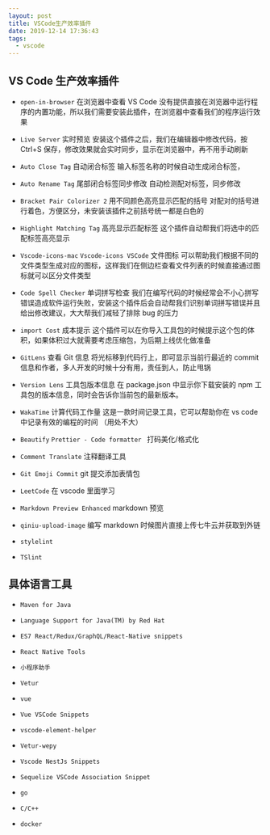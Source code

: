 ```yaml
---
layout: post
title: VSCode生产效率插件
date: 2019-12-14 17:36:43
tags:
  - vscode
---
```


## VS Code 生产效率插件

- `open-in-browser` 在浏览器中查看
  VS Code 没有提供直接在浏览器中运行程序的内置功能，所以我们需要安装此插件，在浏览器中查看我们的程序运行效果

- `Live Server` 实时预览
  安装这个插件之后，我们在编辑器中修改代码，按 Ctrl+S 保存，修改效果就会实时同步，显示在浏览器中，再不用手动刷新

- `Auto Close Tag` 自动闭合标签
  输入标签名称的时候自动生成闭合标签，

- `Auto Rename Tag` 尾部闭合标签同步修改
  自动检测配对标签，同步修改

- `Bracket Pair Colorizer 2` 用不同颜色高亮显示匹配的括号
  对配对的括号进行着色，方便区分，未安装该插件之前括号统一都是白色的

- `Highlight Matching Tag` 高亮显示匹配标签
  这个插件自动帮我们将选中的匹配标签高亮显示

- `Vscode-icons-mac` `Vscode-icons VSCode` 文件图标
  可以帮助我们根据不同的文件类型生成对应的图标，这样我们在侧边栏查看文件列表的时候直接通过图标就可以区分文件类型

- `Code Spell Checker` 单词拼写检查
  我们在编写代码的时候经常会不小心拼写错误造成软件运行失败，安装这个插件后会自动帮我们识别单词拼写错误并且给出修改建议，大大帮我们减轻了排除 bug 的压力

- `import Cost` 成本提示
  这个插件可以在你导入工具包的时候提示这个包的体积，如果体积过大就需要考虑压缩包，为后期上线优化做准备

- `GitLens` 查看 Git 信息
  将光标移到代码行上，即可显示当前行最近的 commit 信息和作者，多人开发的时候十分有用，责任到人，防止甩锅

- `Version Lens` 工具包版本信息
  在 package.json 中显示你下载安装的 npm 工具包的版本信息，同时会告诉你当前包的最新版本。

- `WakaTime` 计算代码工作量
  这是一款时间记录工具，它可以帮助你在 vs code 中记录有效的编程的时间 （用处不大）

* `Beautify`  `Prettier - Code formatter `
  打码美化/格式化

* `Comment Translate`
  注释翻译工具

* `Git Emoji Commit`
  git 提交添加表情包

* `LeetCode` 在 vscode 里面学习

* `Markdown Preview Enhanced` markdown 预览

* `qiniu-upload-image`
  编写 markdown 时候图片直接上传七牛云并获取到外链

* `stylelint`

* `TSlint`

## 具体语言工具

- `Maven for Java`

- `Language Support for Java(TM) by Red Hat`

- `ES7 React/Redux/GraphQL/React-Native snippets`

- `React Native Tools`

- `小程序助手`

- `Vetur` 
- `vue` 
- `Vue VSCode Snippets` 
- `vscode-element-helper`

- `Vetur-wepy`

- `Vscode NestJs Snippets`

- `Sequelize VSCode Association Snippet`

- `go`

- `C/C++`

- `docker`
